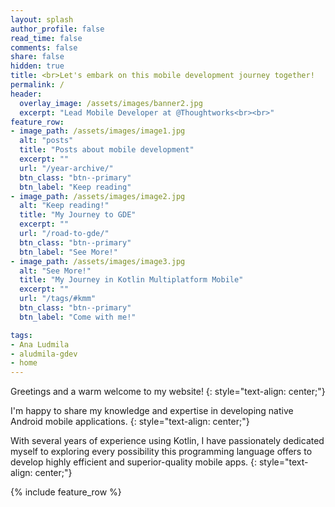 ```yaml
---
layout: splash
author_profile: false
read_time: false
comments: false
share: false
hidden: true
title: <br>Let's embark on this mobile development journey together!
permalink: /
header:
  overlay_image: /assets/images/banner2.jpg
  excerpt: "Lead Mobile Developer at @Thoughtworks<br><br>"
feature_row:
- image_path: /assets/images/image1.jpg
  alt: "posts"
  title: "Posts about mobile development"
  excerpt: ""
  url: "/year-archive/"
  btn_class: "btn--primary"
  btn_label: "Keep reading"
- image_path: /assets/images/image2.jpg
  alt: "Keep reading!"
  title: "My Journey to GDE"
  excerpt: ""
  url: "/road-to-gde/"
  btn_class: "btn--primary"
  btn_label: "See More!"
- image_path: /assets/images/image3.jpg
  alt: "See More!"
  title: "My Journey in Kotlin Multiplatform Mobile"
  excerpt: ""
  url: "/tags/#kmm"
  btn_class: "btn--primary"
  btn_label: "Come with me!"

tags:
- Ana Ludmila
- aludmila-gdev
- home
---
```


Greetings and a warm welcome to my website!
{: style="text-align: center;"}

I'm happy to share my knowledge and expertise in developing native Android mobile applications.
{: style="text-align: center;"}

With several years of experience using Kotlin, I have passionately dedicated myself to exploring every possibility this programming language offers to develop highly efficient and superior-quality mobile apps.
{: style="text-align: center;"}


{% include feature_row %}